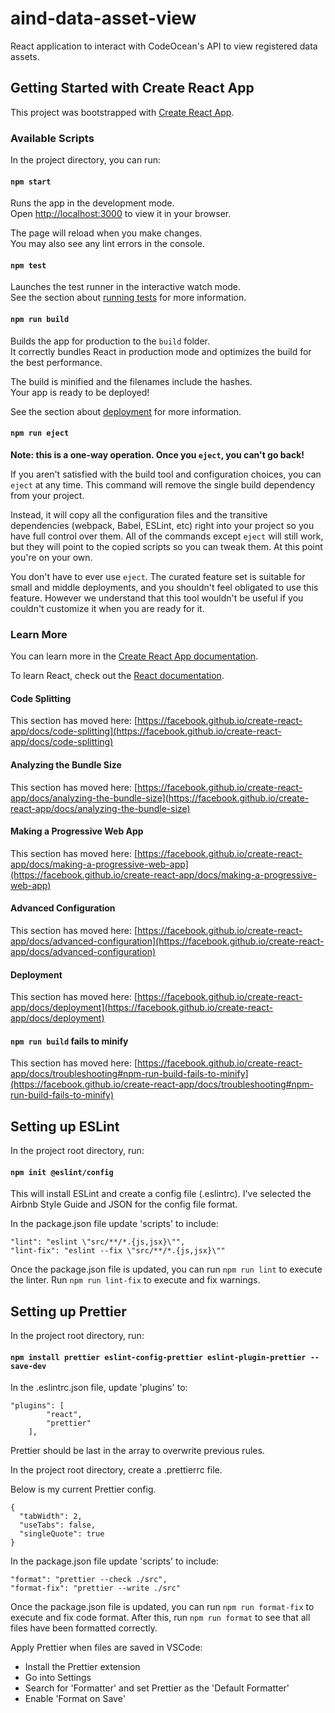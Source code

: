 # aind-data-asset-view

React application to interact with CodeOcean's API to view registered data assets.

## Getting Started with Create React App

This project was bootstrapped with [Create React App](https://github.com/facebook/create-react-app).

### Available Scripts

In the project directory, you can run:

#### `npm start`

Runs the app in the development mode.\
Open [http://localhost:3000](http://localhost:3000) to view it in your browser.

The page will reload when you make changes.\
You may also see any lint errors in the console.

#### `npm test`

Launches the test runner in the interactive watch mode.\
See the section about [running tests](https://facebook.github.io/create-react-app/docs/running-tests) for more information.

#### `npm run build`

Builds the app for production to the `build` folder.\
It correctly bundles React in production mode and optimizes the build for the best performance.

The build is minified and the filenames include the hashes.\
Your app is ready to be deployed!

See the section about [deployment](https://facebook.github.io/create-react-app/docs/deployment) for more information.

#### `npm run eject`

**Note: this is a one-way operation. Once you `eject`, you can't go back!**

If you aren't satisfied with the build tool and configuration choices, you can `eject` at any time. This command will remove the single build dependency from your project.

Instead, it will copy all the configuration files and the transitive dependencies (webpack, Babel, ESLint, etc) right into your project so you have full control over them. All of the commands except `eject` will still work, but they will point to the copied scripts so you can tweak them. At this point you're on your own.

You don't have to ever use `eject`. The curated feature set is suitable for small and middle deployments, and you shouldn't feel obligated to use this feature. However we understand that this tool wouldn't be useful if you couldn't customize it when you are ready for it.

### Learn More

You can learn more in the [Create React App documentation](https://facebook.github.io/create-react-app/docs/getting-started).

To learn React, check out the [React documentation](https://reactjs.org/).

#### Code Splitting

This section has moved here: [https://facebook.github.io/create-react-app/docs/code-splitting](https://facebook.github.io/create-react-app/docs/code-splitting)

#### Analyzing the Bundle Size

This section has moved here: [https://facebook.github.io/create-react-app/docs/analyzing-the-bundle-size](https://facebook.github.io/create-react-app/docs/analyzing-the-bundle-size)

#### Making a Progressive Web App

This section has moved here: [https://facebook.github.io/create-react-app/docs/making-a-progressive-web-app](https://facebook.github.io/create-react-app/docs/making-a-progressive-web-app)

#### Advanced Configuration

This section has moved here: [https://facebook.github.io/create-react-app/docs/advanced-configuration](https://facebook.github.io/create-react-app/docs/advanced-configuration)

#### Deployment

This section has moved here: [https://facebook.github.io/create-react-app/docs/deployment](https://facebook.github.io/create-react-app/docs/deployment)

#### `npm run build` fails to minify

This section has moved here: [https://facebook.github.io/create-react-app/docs/troubleshooting#npm-run-build-fails-to-minify](https://facebook.github.io/create-react-app/docs/troubleshooting#npm-run-build-fails-to-minify)

## Setting up ESLint

In the project root directory, run:

#### `npm init @eslint/config`

This will install ESLint and create a config file (.eslintrc). I've selected the Airbnb Style Guide and JSON for the config file format.

In the package.json file update 'scripts' to include:

```
"lint": "eslint \"src/**/*.{js,jsx}\"",
"lint-fix": "eslint --fix \"src/**/*.{js,jsx}\""
```

Once the package.json file is updated, you can run `npm run lint` to execute the linter.
Run `npm run lint-fix` to execute and fix warnings.

## Setting up Prettier

In the project root directory, run:

#### `npm install prettier eslint-config-prettier eslint-plugin-prettier --save-dev`

In the .eslintrc.json file, update 'plugins' to:

```
"plugins": [
        "react",
        "prettier"
    ],
```

Prettier should be last in the array to overwrite previous rules.

In the project root directory, create a .prettierrc file.

Below is my current Prettier config.

```
{
  "tabWidth": 2,
  "useTabs": false,
  "singleQuote": true
}
```

In the package.json file update 'scripts' to include:
```
"format": "prettier --check ./src",
"format-fix": "prettier --write ./src"
```

Once the package.json file is updated, you can run `npm run format-fix` to execute and fix code format. After this, run `npm run format` to see that all files have been formatted correctly.

Apply Prettier when files are saved in VSCode:

- Install the Prettier extension
- Go into Settings
- Search for 'Formatter' and set Prettier as the 'Default Formatter'
- Enable 'Format on Save'
